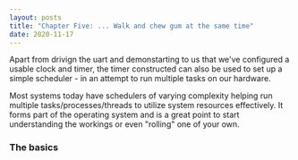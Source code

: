```yaml
---
layout: posts
title: "Chapter Five: ... Walk and chew gum at the same time"
date: 2020-11-17
---  
```


Apart from drivign the uart and demonstarting to us that we've configured a usable clock and timer, the timer constructed can also be used to set up a simple scheduler - in an attempt to run multiple tasks on our hardware.  

Most systems today have schedulers of varying complexity helping run multiple tasks/processes/threads to utilize system resources effectively. It forms part of the operating system and is a great point to start understanding the workings or even "rolling" one of your own.  

### The basics  


